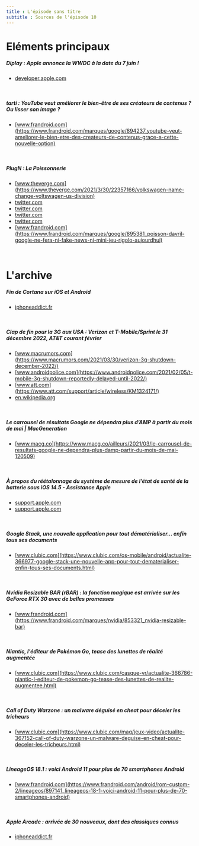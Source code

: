 ```yaml
---
title : L'épisode sans titre
subtitle : Sources de l'épisode 10
---
```

# Eléments principaux
##### Diplay : Apple annonce la WWDC à la date du 7 juin !
 - [developer.apple.com](https://developer.apple.com/wwdc21/)
<br>

##### tarti : YouTube veut améliorer le bien-être de ses créateurs de contenus ? Ou lisser son image ?
 - [www.frandroid.com](https://www.frandroid.com/marques/google/894237_youtube-veut-ameliorer-le-bien-etre-des-createurs-de-contenus-grace-a-cette-nouvelle-option)
<br>

##### PlugN : La Poissonnerie
 - [www.theverge.com](https://www.theverge.com/2021/3/30/22357166/volkswagen-name-change-voltswagen-us-division)
 - [twitter.com](https://twitter.com/99kopp/status/1377684403732758529?s=21)
 - [twitter.com](https://twitter.com/plugntweet/status/1377586576545419272?s=21)
 - [twitter.com](https://twitter.com/urbanlepharaon/status/1377602047172808706?s=21)
 - [twitter.com](https://twitter.com/mkbhd/status/1377588397510889475?s=21)
 - [www.frandroid.com](https://www.frandroid.com/marques/google/895381_poisson-davril-google-ne-fera-ni-fake-news-ni-mini-jeu-rigolo-aujourdhui)
<br>

# L'archive
##### Fin de Cortana sur iOS et Android
 - [iphoneaddict.fr](https://iphoneaddict.fr/post/news-316849-microsoft-retire-cortana-plateformes-ios-android)
<br>

##### Clap de fin pour la 3G aux USA : Verizon et T-Mobile/Sprint le 31 décembre 2022, AT&T courant février
 - [www.macrumors.com](https://www.macrumors.com/2021/03/30/verizon-3g-shutdown-december-2022/)
 - [www.androidpolice.com](https://www.androidpolice.com/2021/02/05/t-mobile-3g-shutdown-reportedly-delayed-until-2022/)
 - [www.att.com](https://www.att.com/support/article/wireless/KM1324171/)
 - [en.wikipedia.org](https://en.wikipedia.org/wiki/List_of_CDMA2000_networks)
<br>

##### Le carrousel de résultats Google ne dépendra plus d’AMP à partir du mois de mai | MacGeneration
 - [www.macg.co](https://www.macg.co/ailleurs/2021/03/le-carrousel-de-resultats-google-ne-dependra-plus-damp-partir-du-mois-de-mai-120509)
<br>

##### À propos du réétalonnage du système de mesure de l’état de santé de la batterie sous iOS 14.5 - Assistance Apple
 - [support.apple.com](https://support.apple.com/fr-fr/HT212247)
 - [support.apple.com](https://support.apple.com/fr-fr/HT212247?cid=iOS_SettingsUI_iphone_article_HT212247)
<br>

##### Google Stack, une nouvelle application pour tout dématérialiser... enfin tous ses documents
 - [www.clubic.com](https://www.clubic.com/os-mobile/android/actualite-366977-google-stack-une-nouvelle-app-pour-tout-dematerialiser-enfin-tous-ses-documents.html)
<br>

##### Nvidia Resizable BAR (rBAR) : la fonction magique est arrivée sur les GeForce RTX 30 avec de belles promesses
 - [www.frandroid.com](https://www.frandroid.com/marques/nvidia/853321_nvidia-resizable-bar)
<br>

##### Niantic, l'éditeur de Pokémon Go, tease des lunettes de réalité augmentée
 - [www.clubic.com](https://www.clubic.com/casque-vr/actualite-366786-niantic-l-editeur-de-pokemon-go-tease-des-lunettes-de-realite-augmentee.html)
<br>

##### Call of Duty Warzone : un malware déguisé en cheat pour déceler les tricheurs
 - [www.clubic.com](https://www.clubic.com/mag/jeux-video/actualite-367152-call-of-duty-warzone-un-malware-deguise-en-cheat-pour-deceler-les-tricheurs.html)
<br>

##### LineageOS 18.1 : voici Android 11 pour plus de 70 smartphones Android
 - [www.frandroid.com](https://www.frandroid.com/android/rom-custom-2/lineageos/897141_lineageos-18-1-voici-android-11-pour-plus-de-70-smartphones-android)
<br>

##### Apple Arcade : arrivée de 30 nouveaux, dont des classiques connus
 - [iphoneaddict.fr](https://iphoneaddict.fr/post/news-317065-apple-arcade-30-nouveaux-jeux-disponibles-aujourdhui-nba-2k-2021-arcade-badland-monument-valley-etc)
<br>

